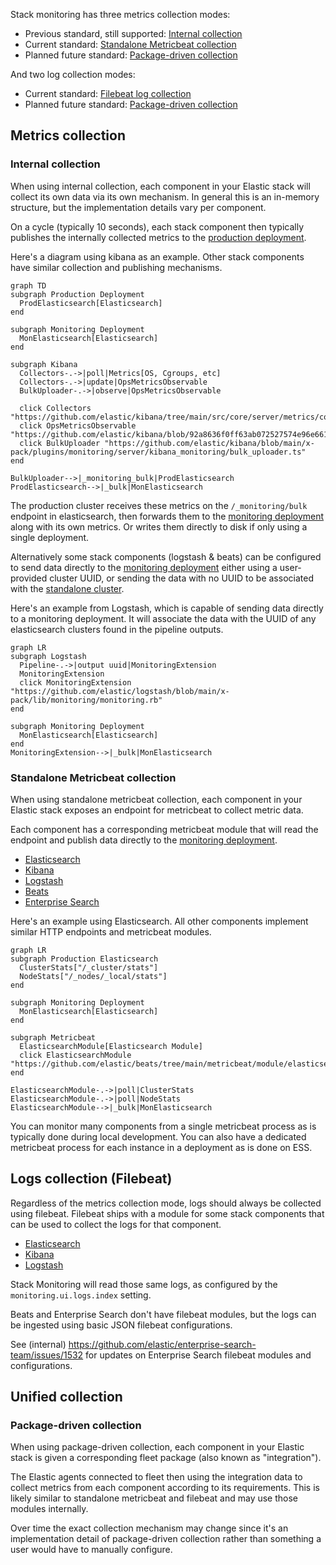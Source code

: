 Stack monitoring has three metrics collection modes:

- Previous standard, still supported: [Internal collection](#internal-collection)
- Current standard: [Standalone Metricbeat collection](#standalone-metricbeat-collection)
- Planned future standard: [Package-driven collection](#package-driven-collection)

And two log collection modes:

- Current standard: [Filebeat log collection](#logs-collection-filebeat)
- Planned future standard: [Package-driven collection](#package-driven-collection)

## Metrics collection

### Internal collection

When using internal collection, each component in your Elastic stack will collect its own data via its own mechanism. In general this is an in-memory structure, but the implementation details vary per component.

On a cycle (typically 10 seconds), each stack component then typically publishes the internally collected metrics to the [production deployment](../reference/terminology.md#production-deployment).

Here's a diagram using kibana as an example. Other stack components have similar collection and publishing mechanisms.

```mermaid
graph TD
subgraph Production Deployment
  ProdElasticsearch[Elasticsearch]
end

subgraph Monitoring Deployment
  MonElasticsearch[Elasticsearch]
end

subgraph Kibana
  Collectors-.->|poll|Metrics[OS, Cgroups, etc]
  Collectors-.->|update|OpsMetricsObservable
  BulkUploader-.->|observe|OpsMetricsObservable
  
  click Collectors "https://github.com/elastic/kibana/tree/main/src/core/server/metrics/collectors"
  click OpsMetricsObservable "https://github.com/elastic/kibana/blob/92a8636f0ff63ab072527574e96e6616327b2ea4/src/core/server/metrics/metrics_service.ts#L32"
  click BulkUploader "https://github.com/elastic/kibana/blob/main/x-pack/plugins/monitoring/server/kibana_monitoring/bulk_uploader.ts"
end 

BulkUploader-->|_monitoring_bulk|ProdElasticsearch
ProdElasticsearch-->|_bulk|MonElasticsearch
```

The production cluster receives these metrics on the `/_monitoring/bulk` endpoint in elasticsearch, then forwards them to the [monitoring deployment](../reference/terminology.md#monitoring-deployment) along with its own metrics. Or writes them directly to disk if only using a single deployment.

Alternatively some stack components (logstash & beats) can be configured to send data directly to the [monitoring deployment](../reference/terminology.md#monitoring-deployment) either using a user-provided cluster UUID, or sending the data with no UUID to be associated with the [standalone cluster](../reference/terminology.md#standalone-cluster).

Here's an example from Logstash, which is capable of sending data directly to a monitoring deployment. It will associate the data with the UUID of any elasticsearch clusters found in the pipeline outputs.

```mermaid
graph LR
subgraph Logstash
  Pipeline-.->|output uuid|MonitoringExtension
  MonitoringExtension
  click MonitoringExtension "https://github.com/elastic/logstash/blob/main/x-pack/lib/monitoring/monitoring.rb"
end

subgraph Monitoring Deployment
  MonElasticsearch[Elasticsearch]
end
MonitoringExtension-->|_bulk|MonElasticsearch
```

### Standalone Metricbeat collection

When using standalone metricbeat collection, each component in your Elastic stack exposes an endpoint for metricbeat to collect metric data.

Each component has a corresponding metricbeat module that will read the endpoint and publish data directly to the [monitoring deployment](../reference/terminology.md#monitoring-deployment).

- [Elasticsearch](https://github.com/elastic/beats/tree/main/metricbeat/module/elasticsearch)
- [Kibana](https://github.com/elastic/beats/tree/main/metricbeat/module/kibana)
- [Logstash](https://github.com/elastic/beats/tree/main/metricbeat/module/logstash)
- [Beats](https://github.com/elastic/beats/tree/main/metricbeat/module/beat)
- [Enterprise Search](https://github.com/elastic/beats/tree/main/x-pack/metricbeat/module/enterprisesearch)

Here's an example using Elasticsearch. All other components implement similar HTTP endpoints and metricbeat modules.

```mermaid
graph LR
subgraph Production Elasticsearch
  ClusterStats["/_cluster/stats"]
  NodeStats["/_nodes/_local/stats"]
end

subgraph Monitoring Deployment
  MonElasticsearch[Elasticsearch]
end

subgraph Metricbeat
  ElasticsearchModule[Elasticsearch Module]
  click ElasticsearchModule "https://github.com/elastic/beats/tree/main/metricbeat/module/elasticsearch"
end

ElasticsearchModule-.->|poll|ClusterStats
ElasticsearchModule-.->|poll|NodeStats
ElasticsearchModule-->|_bulk|MonElasticsearch
```

You can monitor many components from a single metricbeat process as is typically done during local development. You can also have a dedicated metricbeat process for each instance in a deployment as is done on ESS.

## Logs collection (Filebeat)

Regardless of the metrics collection mode, logs should always be collected using filebeat. Filebeat ships with a module for some stack components that can be used to collect the logs for that component.

- [Elasticsearch](https://github.com/elastic/beats/tree/main/filebeat/module/elasticsearch)
- [Kibana](https://github.com/elastic/beats/tree/main/filebeat/module/kibana)
- [Logstash](https://github.com/elastic/beats/tree/main/filebeat/module/logstash)
 
Stack Monitoring will read those same logs, as configured by the `monitoring.ui.logs.index` setting.

Beats and Enterprise Search don't have filebeat modules, but the logs can be ingested using basic JSON filebeat configurations.

See (internal) https://github.com/elastic/enterprise-search-team/issues/1532 for updates on Enterprise Search filebeat modules and configurations.

## Unified collection

### Package-driven collection

When using package-driven collection, each component in your Elastic stack is given a corresponding fleet package (also known as "integration").

The Elastic agents connected to fleet then using the integration data to collect metrics from each component according to its requirements. This is likely similar to standalone metricbeat and filebeat and may use those modules internally.

Over time the exact collection mechanism may change since it's an implementation detail of package-driven collection rather than something a user would have to manually configure.